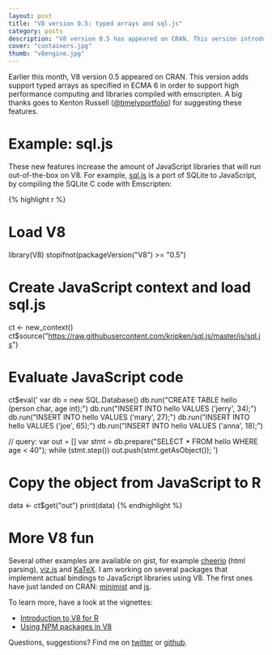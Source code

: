 ```yaml
---
layout: post
title: "V8 version 0.5: typed arrays and sql.js"
category: posts
description: "V8 version 0.5 has appeared on CRAN. This version introduces several new console functions (console.log, console.warn, console.error) and two vignettes."
cover: "containers.jpg"
thumb: "v8engine.jpg"
---
```


Earlier this month, V8 version 0.5 appeared on CRAN. This version adds support typed arrays as specified in ECMA 6 in order to support high performance computing and libraries compiled with emscripten. A big thanks goes to Kenton Russell ([@timelyportfolio](https://github.com/timelyportfolio)) for suggesting these features.

# Example: sql.js

These new features increase the amount of JavaScript libraries that will run out-of-the-box on V8. For example, [sql.js](https://github.com/kripken/sql.js/) is a port of SQLite to JavaScript, by compiling the SQLite C code with Emscripten:

{% highlight r %}
# Load V8
library(V8)
stopifnot(packageVersion("V8") >= "0.5")

# Create JavaScript context and load sql.js
ct <- new_context()
ct$source("https://raw.githubusercontent.com/kripken/sql.js/master/js/sql.js")
 
# Evaluate JavaScript code
ct$eval('
var db = new SQL.Database()
db.run("CREATE TABLE hello (person char, age int);")
db.run("INSERT INTO hello VALUES (\'jerry\', 34);")
db.run("INSERT INTO hello VALUES (\'mary\', 27);")
db.run("INSERT INTO hello VALUES (\'joe\', 65);")
db.run("INSERT INTO hello VALUES (\'anna\', 18);")

// query:
var out = []
var stmt = db.prepare("SELECT * FROM hello WHERE age < 40");
while (stmt.step()) out.push(stmt.getAsObject());
')
 
# Copy the object from JavaScript to R
data <- ct$get("out")
print(data)
{% endhighlight %}

# More V8 fun

Several other examples are available on gist, for example [cheerio](https://gist.github.com/jeroenooms/7e56e2649389f53ed0ee) (html parsing), [viz.js](https://gist.github.com/jeroenooms/d0d03c7e58443f5a4438) and [KaTeX](https://gist.github.com/jeroenooms/c09fdb0465f7e9382163). I am working on several packages that implement actual bindings to JavaScript libraries using V8. The first ones have just landed on CRAN: [minimist](http://cran.r-project.org/web/packages/minimist/) and [js](http://cran.r-project.org/web/packages/js/).

To learn more, have a look at the vignettes:

- [Introduction to V8 for R](http://cran.r-project.org/web/packages/V8/vignettes/v8_intro.html)
- [Using NPM packages in V8](http://cran.r-project.org/web/packages/V8/vignettes/npm.html)

Questions, suggestions? Find me on [twitter](http://twitter.com/home?status=%23rstats%20%40opencpu%20) or [github](https://github.com/jeroenooms/).


